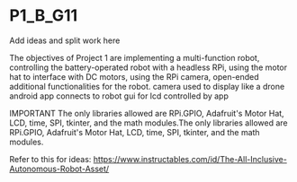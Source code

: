 # P1_B_G11

Add ideas and split work here

The objectives of Project 1 are
implementing a multi-function robot,
controlling the battery-operated robot with a headless RPi,
using the motor hat to interface with DC motors,
using the RPi camera,
open-ended additional functionalities for the robot.
camera used to display like a drone
android app connects to robot
gui for lcd controlled by app

IMPORTANT
The only libraries allowed are RPi.GPIO, Adafruit's Motor Hat, LCD, time, SPI, tkinter, and the math modules.The only libraries allowed are RPi.GPIO, Adafruit's Motor Hat, LCD, time, SPI, tkinter, and the math modules.

Refer to this for ideas:
https://www.instructables.com/id/The-All-Inclusive-Autonomous-Robot-Asset/

